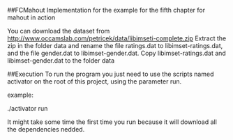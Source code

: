 ##FCMahout 
Implementation for the example for the fifth chapter for mahout in action

You can download the dataset from http://www.occamslab.com/petricek/data/libimseti-complete.zip
Extract the zip in the folder data and rename the file ratings.dat to libimset-ratings.dat, and the file gender.dat to libimset-gender.dat. 
Copy libimset-ratings.dat and libimset-gender.dat to the folder data

##Execution
To run the program you just need to use the scripts named activator on the root of this project,
using the parameter run.

example:

./activator run

It might take some time the first time you run because it will download all the dependencies nedded.